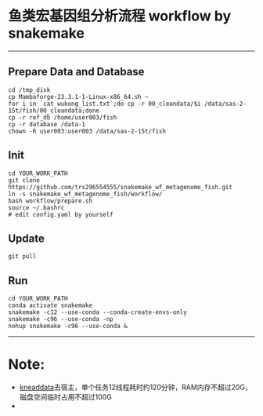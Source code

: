 # 鱼类宏基因组分析流程 workflow by snakemake
---
## Prepare Data and Database

```shell
cd /tmp_disk
cp Mambaforge-23.3.1-1-Linux-x86_64.sh ~
for i in `cat wukong_list.txt`;do cp -r 00_cleandata/$i /data/sas-2-15t/fish/00_cleandata;done
cp -r ref_db /home/user003/fish
cp -r database /data-1
chown -R user003:user003 /data/sas-2-15t/fish
```

## Init

```shell
cd YOUR_WORK_PATH
git clone https://github.com/trx296554555/snakemake_wf_metagenome_fish.git
ln -s snakemake_wf_metagenome_fish/workflow/
bash workflow/prepare.sh
source ~/.bashrc
# edit config.yaml by yourself
```

## Update

```shell
git pull
```

## Run

```shell
cd YOUR_WORK_PATH
conda activate snakemake
snakemake -c12 --use-conda --conda-create-envs-only
snakemake -c96 --use-conda -np
nohup snakemake -c96 --use-conda &
```

---
# Note:
- [kneaddata](https://github.com/biobakery/biobakery/wiki/kneaddata)去宿主，单个任务12线程耗时约120分钟，RAM内存不超过20G，磁盘空间临时占用不超过100G
- 
